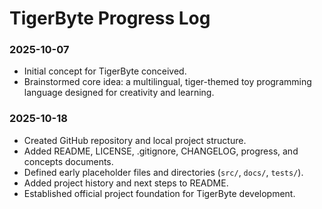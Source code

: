 # TigerByte Progress Log

### 2025-10-07
- Initial concept for TigerByte conceived.
- Brainstormed core idea: a multilingual, tiger-themed toy programming language designed for creativity and learning.

### 2025-10-18
- Created GitHub repository and local project structure.
- Added README, LICENSE, .gitignore, CHANGELOG, progress, and concepts documents.
- Defined early placeholder files and directories (`src/`, `docs/`, `tests/`).
- Added project history and next steps to README.
- Established official project foundation for TigerByte development.
